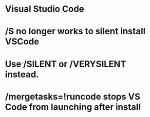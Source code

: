 # Visual Studio Code
# /S no longer works to silent install VSCode
# Use /SILENT or /VERYSILENT instead. 
# /mergetasks=!runcode stops VS Code from launching after install
 
